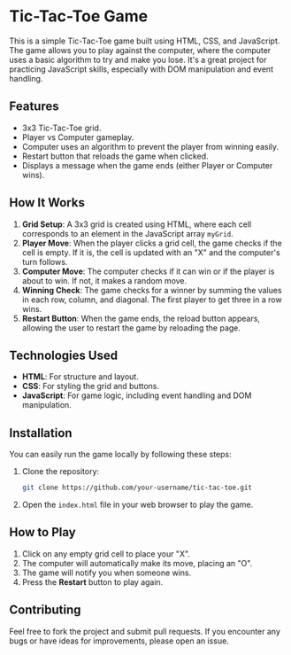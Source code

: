 # Tic-Tac-Toe Game

This is a simple Tic-Tac-Toe game built using HTML, CSS, and JavaScript. The game allows you to play against the computer, where the computer uses a basic algorithm to try and make you lose. It's a great project for practicing JavaScript skills, especially with DOM manipulation and event handling.

## Features

- 3x3 Tic-Tac-Toe grid.
- Player vs Computer gameplay.
- Computer uses an algorithm to prevent the player from winning easily.
- Restart button that reloads the game when clicked.
- Displays a message when the game ends (either Player or Computer wins).

## How It Works

1. **Grid Setup**: A 3x3 grid is created using HTML, where each cell corresponds to an element in the JavaScript array `myGrid`.
2. **Player Move**: When the player clicks a grid cell, the game checks if the cell is empty. If it is, the cell is updated with an "X" and the computer's turn follows.
3. **Computer Move**: The computer checks if it can win or if the player is about to win. If not, it makes a random move.
4. **Winning Check**: The game checks for a winner by summing the values in each row, column, and diagonal. The first player to get three in a row wins.
5. **Restart Button**: When the game ends, the reload button appears, allowing the user to restart the game by reloading the page.

## Technologies Used

- **HTML**: For structure and layout.
- **CSS**: For styling the grid and buttons.
- **JavaScript**: For game logic, including event handling and DOM manipulation.

## Installation

You can easily run the game locally by following these steps:

1. Clone the repository:
   ```bash
   git clone https://github.com/your-username/tic-tac-toe.git
   ```
2. Open the `index.html` file in your web browser to play the game.

## How to Play

1. Click on any empty grid cell to place your "X".
2. The computer will automatically make its move, placing an "O".
3. The game will notify you when someone wins.
4. Press the **Restart** button to play again.

## Contributing

Feel free to fork the project and submit pull requests. If you encounter any bugs or have ideas for improvements, please open an issue.
